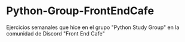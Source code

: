 # Python-Group-FrontEndCafe

Ejercicios semanales que hice en el grupo "Python Study Group" en la comunidad de Discord "Front End Cafe"
